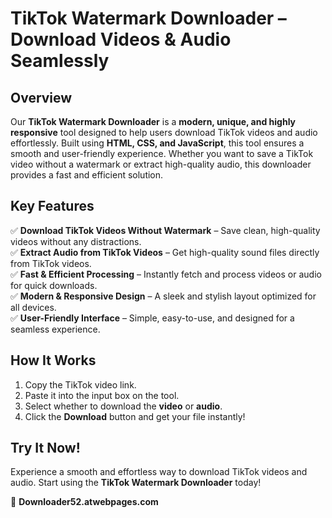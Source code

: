 # **TikTok Watermark Downloader – Download Videos & Audio Seamlessly**  

## **Overview**  
Our **TikTok Watermark Downloader** is a **modern, unique, and highly responsive** tool designed to help users download TikTok videos and audio effortlessly. Built using **HTML, CSS, and JavaScript**, this tool ensures a smooth and user-friendly experience. Whether you want to save a TikTok video without a watermark or extract high-quality audio, this downloader provides a fast and efficient solution.  

## **Key Features**  
✅ **Download TikTok Videos Without Watermark** – Save clean, high-quality videos without any distractions.  
✅ **Extract Audio from TikTok Videos** – Get high-quality sound files directly from TikTok videos.  
✅ **Fast & Efficient Processing** – Instantly fetch and process videos or audio for quick downloads.  
✅ **Modern & Responsive Design** – A sleek and stylish layout optimized for all devices.  
✅ **User-Friendly Interface** – Simple, easy-to-use, and designed for a seamless experience.  

## **How It Works**  
1. Copy the TikTok video link.  
2. Paste it into the input box on the tool.  
3. Select whether to download the **video** or **audio**.  
4. Click the **Download** button and get your file instantly!  

## **Try It Now!**  
Experience a smooth and effortless way to download TikTok videos and audio. Start using the **TikTok Watermark Downloader** today!  

🔗 **Downloader52.atwebpages.com**
